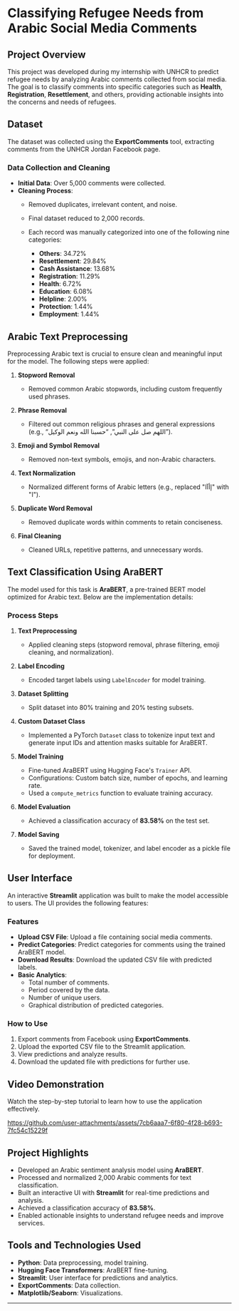 # Classifying Refugee Needs from Arabic Social Media Comments

## Project Overview
This project was developed during my internship with UNHCR to predict refugee needs by analyzing Arabic comments collected from social media. The goal is to classify comments into specific categories such as **Health**, **Registration**, **Resettlement**, and others, providing actionable insights into the concerns and needs of refugees.

## Dataset
The dataset was collected using the **ExportComments** tool, extracting comments from the UNHCR Jordan Facebook page.

### Data Collection and Cleaning
- **Initial Data**: Over 5,000 comments were collected.
- **Cleaning Process**:
  - Removed duplicates, irrelevant content, and noise.
  - Final dataset reduced to 2,000 records.
  - Each record was manually categorized into one of the following nine categories:

    - **Others**: 34.72%
    - **Resettlement**: 29.84%
    - **Cash Assistance**: 13.68%
    - **Registration**: 11.29%
    - **Health**: 6.72%
    - **Education**: 6.08%
    - **Helpline**: 2.00%
    - **Protection**: 1.44%
    - **Employment**: 1.44%
## Arabic Text Preprocessing
Preprocessing Arabic text is crucial to ensure clean and meaningful input for the model. The following steps were applied:

1. **Stopword Removal**
   - Removed common Arabic stopwords, including custom frequently used phrases.

2. **Phrase Removal**
   - Filtered out common religious phrases and general expressions (e.g., “اللهم صل على النبي”, “حسبنا الله ونعم الوكيل”).

3. **Emoji and Symbol Removal**
   - Removed non-text symbols, emojis, and non-Arabic characters.

4. **Text Normalization**
   - Normalized different forms of Arabic letters (e.g., replaced "إأآا" with "ا").

5. **Duplicate Word Removal**
   - Removed duplicate words within comments to retain conciseness.

6. **Final Cleaning**
   - Cleaned URLs, repetitive patterns, and unnecessary words.

## Text Classification Using AraBERT
The model used for this task is **AraBERT**, a pre-trained BERT model optimized for Arabic text. Below are the implementation details:

### Process Steps

1. **Text Preprocessing**
   - Applied cleaning steps (stopword removal, phrase filtering, emoji cleaning, and normalization).

2. **Label Encoding**
   - Encoded target labels using `LabelEncoder` for model training.

3. **Dataset Splitting**
   - Split dataset into 80% training and 20% testing subsets.

4. **Custom Dataset Class**
   - Implemented a PyTorch `Dataset` class to tokenize input text and generate input IDs and attention masks suitable for AraBERT.

5. **Model Training**
   - Fine-tuned AraBERT using Hugging Face's `Trainer` API.
   - Configurations: Custom batch size, number of epochs, and learning rate.
   - Used a `compute_metrics` function to evaluate training accuracy.

6. **Model Evaluation**
   - Achieved a classification accuracy of **83.58%** on the test set.

7. **Model Saving**
   - Saved the trained model, tokenizer, and label encoder as a pickle file for deployment.

## User Interface
An interactive **Streamlit** application was built to make the model accessible to users. The UI provides the following features:

### Features
- **Upload CSV File**: Upload a file containing social media comments.
- **Predict Categories**: Predict categories for comments using the trained AraBERT model.
- **Download Results**: Download the updated CSV file with predicted labels.
- **Basic Analytics**:
  - Total number of comments.
  - Period covered by the data.
  - Number of unique users.
  - Graphical distribution of predicted categories.

### How to Use
1. Export comments from Facebook using **ExportComments**.
2. Upload the exported CSV file to the Streamlit application.
3. View predictions and analyze results.
4. Download the updated file with predictions for further use.

## Video Demonstration
Watch the step-by-step tutorial to learn how to use the application effectively.









https://github.com/user-attachments/assets/7cb6aaa7-6f80-4f28-b693-7fc54c15229f












## Project Highlights
- Developed an Arabic sentiment analysis model using **AraBERT**.
- Processed and normalized 2,000 Arabic comments for text classification.
- Built an interactive UI with **Streamlit** for real-time predictions and analysis.
- Achieved a classification accuracy of **83.58%**.
- Enabled actionable insights to understand refugee needs and improve services.

## Tools and Technologies Used
- **Python**: Data preprocessing, model training.
- **Hugging Face Transformers**: AraBERT fine-tuning.
- **Streamlit**: User interface for predictions and analytics.
- **ExportComments**: Data collection.
- **Matplotlib/Seaborn**: Visualizations.

---


